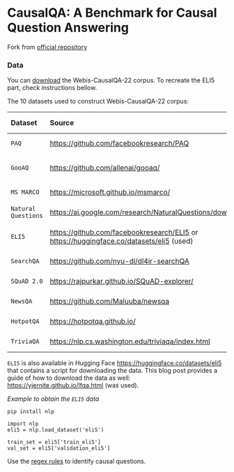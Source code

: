 # CausalQA: A Benchmark for Causal Question Answering

Fork from [official repository](https://github.com/webis-de/coling22-benchmark-for-causal-question-answering)

### Data

You can [download](https://webis.de/data#webis-causalqa-22) the Webis-CausalQA-22 corpus. To recreate the ELI5 part, check instructions bellow.

The 10 datasets used to construct Webis-CausalQA-22 corpus:

| Dataset             | Source                                                                                  | License                                              | License type          |
| :------------------ | :-------------------------------------------------------------------------------------- | :--------------------------------------------------- | :-------------------- |
| `PAQ`               | https://github.com/facebookresearch/PAQ                                                 | https://github.com/facebookresearch/PAQ#data-license | CC BY-SA 3.0          |
| `GooAQ`             | https://github.com/allenai/gooaq/                                                       | https://github.com/allenai/gooaq/blob/main/LICENSE   | Apache License V. 2.0 |
| `MS MARCO`          | https://microsoft.github.io/msmarco/                                                    | same as source                                       | Own Terms             |
| `Natural Questions` | https://ai.google.com/research/NaturalQuestions/download                                | same as source                                       | CC BY-SA 3.0          |
| `ELI5`              | https://github.com/facebookresearch/ELI5 or https://huggingface.co/datasets/eli5 (used) | same as source                                       | Hosting not allowed   |
| `SearchQA`          | https://github.com/nyu-dl/dl4ir-searchQA                                                | same as source                                       | No information        |
| `SQuAD 2.0`         | https://rajpurkar.github.io/SQuAD-explorer/                                             | same as source                                       | CC BY-SA 4.0          |
| `NewsQA`            | https://github.com/Maluuba/newsqa                                                       | same as source                                       | Own Terms             |
| `HotpotQA`          | https://hotpotqa.github.io/                                                             | same as source                                       | CC BY-SA 4.0          |
| `TriviaQA`          | https://nlp.cs.washington.edu/triviaqa/index.html                                       | same as source                                       | No information        |

`ELI5` is also available in Hugging Face https://huggingface.co/datasets/eli5 that contains a script for downloading the data. This blog post provides a guide of how to download the data as well: https://yjernite.github.io/lfqa.html (was used).

_Example to obtain the `ELI5` data_

```
pip install nlp

import nlp
eli5 = nlp.load_dataset('eli5')

train_set = eli5['train_eli5']
val_set = eli5['validation_eli5']
```

Use the [regex rules](rules/causal-rules.ipynb) to identify causal questions.
